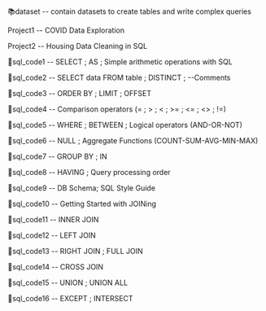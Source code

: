 📚dataset -- contain datasets to create tables and write complex queries 

  Project1 -- COVID Data Exploration
  
  Project2 -- Housing Data Cleaning in SQL

🔑sql_code1 -- SELECT ; AS ; Simple arithmetic operations with SQL

🔑sql_code2 -- SELECT data FROM table ; DISTINCT ; --Comments

🔑sql_code3 -- ORDER BY ; LIMIT ; OFFSET

🔑sql_code4 -- Comparison operators (= ; > ; < ; >= ; <= ; <> ; !=)

🔑sql_code5 -- WHERE ; BETWEEN ; Logical operators (AND-OR-NOT)

🔑sql_code6 -- NULL ; Aggregate Functions (COUNT-SUM-AVG-MIN-MAX)

🔑sql_code7 -- GROUP BY ; IN

🔑sql_code8 -- HAVING ; Query processing order 

💫sql_code9 -- DB Schema; SQL Style Guide

💫sql_code10 -- Getting Started with JOINing

💫sql_code11 -- INNER JOIN

💫sql_code12 -- LEFT JOIN

💫sql_code13 -- RIGHT JOIN ; FULL JOIN 

💫sql_code14 -- CROSS JOIN 

💫sql_code15 -- UNION ; UNION ALL 

💫sql_code16 -- EXCEPT ; INTERSECT
